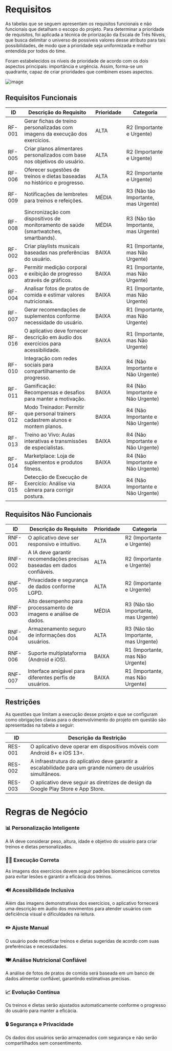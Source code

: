 # Requisitos

As tabelas que se seguem apresentam os requisitos funcionais e não funcionais que detalham o escopo do projeto. Para determinar a prioridade de requisitos, foi aplicada a técnica de priorização da Escala de Três Níveis, que busca delimitar o universo de possíveis valores desse atributo para tais possibilidades, de modo que a prioridade seja uniformizada e melhor entendida por todos do time.

Foram estabelecidos os níveis de prioridade de acordo com os dois aspectos principais: importância e urgência. Assim, forma-se um quadrante, capaz de criar prioridades que combinem esses aspectos.

![image](https://user-images.githubusercontent.com/103579574/229512485-da1405c1-c007-4bb0-bffb-1f177a19beb3.png)

## Requisitos Funcionais

| ID      | Descrição do Requisito | Prioridade | Categoria |
|---------|-----------------------------------------------|-----------|-----------|
| RF-001  | Gerar fichas de treino personalizadas com imagens da execução dos exercícios. | ALTA | R2 (Importante e Urgente) |
| RF-005  | Criar planos alimentares personalizados com base nos objetivos do usuário. | ALTA | R2 (Importante e Urgente) |
| RF-006  | Oferecer sugestões de treinos e dietas baseadas no histórico e progresso. | ALTA | R2 (Importante e Urgente) |
| RF-009  | Notificações de lembretes para treinos e refeições. | MÉDIA | R3 (Não tão Importante, mas Urgente) |
| RF-008  | Sincronização com dispositivos de monitoramento de saúde (smartwatches, smartbands). | MÉDIA | R3 (Não tão Importante, mas Urgente) |
| RF-002  | Criar playlists musicais baseadas nas preferências do usuário. | BAIXA | R1 (Importante, mas Não Urgente) |
| RF-003  | Permitir medição corporal e exibição de progresso através de gráficos. | BAIXA | R1 (Importante, mas Não Urgente) |
| RF-004  | Analisar fotos de pratos de comida e estimar valores nutricionais. | BAIXA | R1 (Importante, mas Não Urgente) |
| RF-007  | Gerar recomendações de suplementos conforme necessidade do usuário. | BAIXA | R1 (Importante, mas Não Urgente) |
| RF-016  | O aplicativo deve fornecer descrição em áudio dos exercícios para acessibilidade. | BAIXA | R1 (Importante, mas Não Urgente) |
| RF-010  | Integração com redes sociais para compartilhamento de progresso. | BAIXA | R4 (Não Importante e Não Urgente) |
| RF-011  | Gamificação: Recompensas e desafios para manter a motivação. | BAIXA | R4 (Não Importante e Não Urgente) |
| RF-012  | Modo Treinador: Permitir que personal trainers cadastrem alunos e montem planos. | BAIXA | R4 (Não Importante e Não Urgente) |
| RF-013  | Treino ao Vivo: Aulas interativas e transmissões de especialistas. | BAIXA | R4 (Não Importante e Não Urgente) |
| RF-014  | Marketplace: Loja de suplementos e produtos fitness. | BAIXA | R4 (Não Importante e Não Urgente) |
| RF-015  | Detecção de Execução de Exercício: Análise via câmera para corrigir postura. | BAIXA | R4 (Não Importante e Não Urgente) |

## Requisitos Não Funcionais

| ID       | Descrição do Requisito | Prioridade | Categoria |
|----------|---------------------------------------------|-----------|-----------|
| RNF-001  | O aplicativo deve ser responsivo e intuitivo. | ALTA | R2 (Importante e Urgente) |
| RNF-002  | A IA deve garantir recomendações precisas baseadas em dados confiáveis. | ALTA | R2 (Importante e Urgente) |
| RNF-005  | Privacidade e segurança de dados conforme LGPD. | ALTA | R2 (Importante e Urgente) |
| RNF-003  | Alto desempenho para processamento de imagens e análise de dados. | MÉDIA | R3 (Não tão Importante, mas Urgente) |
| RNF-004  | Armazenamento seguro de informações dos usuários. | ALTA | R3 (Não tão Importante, mas Urgente) |
| RNF-006  | Suporte multiplataforma (Android e iOS). | BAIXA | R1 (Importante, mas Não Urgente) |
| RNF-007  | Interface amigável para diferentes perfis de usuários. | BAIXA | R1 (Importante, mas Não Urgente) |
## Restrições

As questões que limitam a execução desse projeto e que se configuram como obrigações claras para o desenvolvimento do projeto em questão são apresentadas na tabela a seguir:

| ID      | Descrição da Restrição |
|---------|-----------------------------------------------|
| RES-001 | O aplicativo deve operar em dispositivos móveis com Android 8+ e iOS 13+. |
| RES-002 | A infraestrutura do aplicativo deve garantir a escalabilidade para um grande número de usuários simultâneos. |
| RES-003 | O aplicativo deve seguir as diretrizes de design da Google Play Store e App Store. |

# Regras de Negócio

### 📊 Personalização Inteligente  
A IA deve considerar peso, altura, idade e objetivo do usuário para criar treinos e dietas personalizadas.  

### 🏋️‍♂️ Execução Correta  
As imagens dos exercícios devem seguir padrões biomecânicos corretos para evitar lesões e garantir a eficácia dos treinos.  

### 🔊 Acessibilidade Inclusiva  
Além das imagens demonstrativas dos exercícios, o aplicativo fornecerá uma descrição em áudio dos movimentos para atender usuários com deficiência visual e dificuldades na leitura.

### ✏️ Ajuste Manual  
O usuário pode modificar treinos e dietas sugeridas de acordo com suas preferências e necessidades.  

### 🍽️ Análise Nutricional Confiável  
A análise de fotos de pratos de comida será baseada em um banco de dados alimentar confiável, garantindo estimativas precisas.  

### 📈 Evolução Contínua  
Os treinos e dietas serão ajustados automaticamente conforme o progresso do usuário para manter a eficácia.  

### 🔒 Segurança e Privacidade  
Os dados dos usuários serão armazenados com segurança e não serão compartilhados sem consentimento.  

